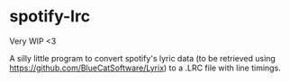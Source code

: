 # spotify-lrc

Very WIP <3

A silly little program to convert spotify's lyric data (to be retrieved using https://github.com/BlueCatSoftware/Lyrix) to a .LRC file with line timings.

